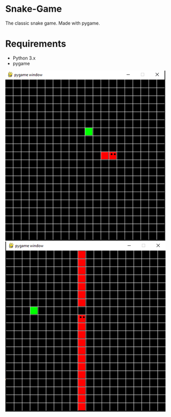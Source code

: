 # Snake-Game
The classic snake game. Made with pygame.

# Requirements
- Python 3.x
- pygame

![image](Gameplay1.png)
![image](Gameplay2.png)
